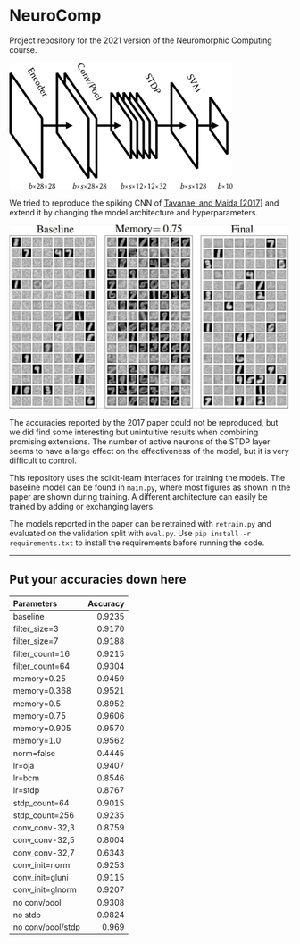 # NeuroComp

Project repository for the 2021 version of the Neuromorphic Computing course.


<img src="docs/Baseline_Model_Diagram.jpg" alt="drawing" width="400"/>

We tried to reproduce the spiking CNN of [Tavanaei and Maida [2017]](https://arxiv.org/abs/1611.03000) and extend it by changing the model architecture and hyperparameters.

<img src="docs/Results.jpg" alt="drawing" width="500"/>

The accuracies reported by the 2017 paper could not be reproduced, but we did find some interesting but unintuitive results when combining promising extensions. The number of active neurons of the STDP layer seems to have a large effect on the effectiveness of the model, but it is very difficult to control.

This repository uses the scikit-learn interfaces for training the models. The baseline model can be found in `main.py`, where most figures as shown in the paper are shown during training. A different architecture can easily be trained by adding or exchanging layers.

The models reported in the paper can be retrained with `retrain.py` and evaluated on the validation split with `eval.py`. Use `pip install -r requirements.txt` to install the requirements before running the code.
___

<!-- ## READ THIS FOR TESTING

## Baseline model by layer

1. **Stochastic**
2. **Conv** (size=5, filter_count=32, memory=0.0, euclid_norm=False, uniform_norm=True, weight_init='uniform')
3. **Pool**
4. **STDP** (memory=0.0, neuron_count=128)
5. **SVM**

## List of tests we want to run

We assume individual modifications to the base model, so we run tests on the baseline model with a single hyperparameter changed each time.

Pick a test and start training; once it is done, upload the model file to `models/` with an appropriate name. Evaluate on the entire validation set, and put the accuracy in the table below. Edit this file and surround the test you are currently working on with `~~` (strikethrough) symbols, that way we can track progress.

- **Convolutional kernel size**: ~~3~~, ~~5~~, ~~7~~
- **Memory constant (conv/stdp layer)**: ~~0.0~~, ~~0.25~~, ~~0.368~~ ~~0.5~~, ~~0.75~~, ~~0.905~~, ~~1.0~~
- **uniform_norm**: ~~True~~, ~~False~~
- **Convolutional learning rule**: ~~Std~~, ~~Oja~~, ~~BCM~~, ~~STDP~~
- **STDP neuron count**: ~~64~~, ~~128~~, ~~256~~
- **Second conv+pool layers**: same parameters as first conv layer, except size: try kernel sizes ~~3~~, ~~5~~, or ~~7~~.
- **Convolutional weight initialization**: ~~uniform~~, ~~gaussian~~, ~~glorot~~, ~~gabor_uniform~~, ~~gabor_normal~~
 -->
## Put your accuracies down here

| Parameters            | Accuracy |
|:----------------------|---------:|
| baseline | 0.9235 |
| filter_size=3 | 0.9170 |
| filter_size=7 | 0.9188 |
| filter_count=16 | 0.9215 |
| filter_count=64 | 0.9304 |
| memory=0.25 | 0.9459 |
| memory=0.368 | 0.9521 |
| memory=0.5 | 0.8952 |
| memory=0.75 | 0.9606 |
| memory=0.905 | 0.9570 |
| memory=1.0 | 0.9562 |
| norm=false | 0.4445 |
| lr=oja | 0.9407 |
| lr=bcm | 0.8546 |
| lr=stdp | 0.8767 |
| stdp_count=64 | 0.9015 |
| stdp_count=256 | 0.9235 |
| conv_conv-32,3 | 0.8759 |
| conv_conv-32,5 | 0.8004 |
| conv_conv-32,7 | 0.6343 |
| conv_init=norm | 0.9253 |
| conv_init=gluni | 0.9115 |
| conv_init=glnorm | 0.9207 |
| no conv/pool | 0.9308 |
| no stdp | 0.9824 |
| no conv/pool/stdp | 0.969 |
